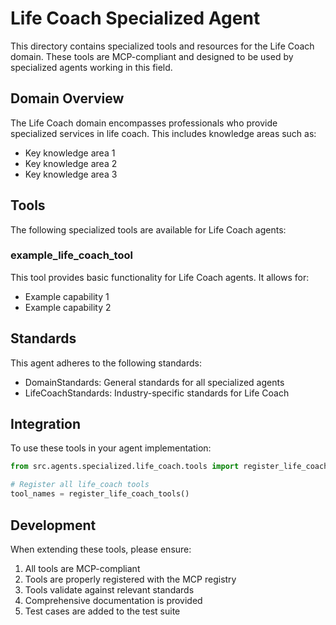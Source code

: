 # Life Coach Specialized Agent

This directory contains specialized tools and resources for the Life Coach domain. These tools are MCP-compliant and designed to be used by specialized agents working in this field.

## Domain Overview

The Life Coach domain encompasses professionals who provide specialized services in life coach. This includes knowledge areas such as:

- Key knowledge area 1
- Key knowledge area 2
- Key knowledge area 3

## Tools

The following specialized tools are available for Life Coach agents:

### example_life_coach_tool

This tool provides basic functionality for Life Coach agents. It allows for:

- Example capability 1
- Example capability 2

## Standards

This agent adheres to the following standards:

- DomainStandards: General standards for all specialized agents
- LifeCoachStandards: Industry-specific standards for Life Coach

## Integration

To use these tools in your agent implementation:

```python
from src.agents.specialized.life_coach.tools import register_life_coach_tools

# Register all life_coach tools
tool_names = register_life_coach_tools()
```

## Development

When extending these tools, please ensure:

1. All tools are MCP-compliant
2. Tools are properly registered with the MCP registry
3. Tools validate against relevant standards
4. Comprehensive documentation is provided
5. Test cases are added to the test suite
